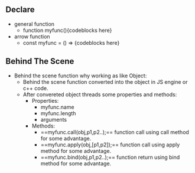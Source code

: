 ## Declare
- general function
	- function myfunc(){codeblocks here}
- arrow function
	- const myfunc = () => {codeblocks here}
## Behind The Scene
- Behind the scene function why working as like Object:
	- Behind the scene function converted into the object in JS engine or c++ code.
	- After convereted object threads some properties and methods:
		- Properties:
			- myfunc.name
			- myfunc.length
			- arguments
		- Methods:
			- ==myfunc.call(obj,p1,p2..);== function call using call method for some advantage.
			- ==myfunc.apply(obj,[p1,p2]);== function call using apply method for some advantage.
			- ==myfunc.bind(obj,p1,p2..);== function return using bind method for some advantage.
		